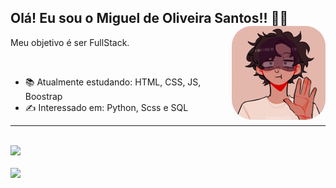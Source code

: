 ## Olá! Eu sou o Miguel de Oliveira Santos!! 👋🙂 <img height="150px" style="border-radius: 2rem" align="right" src="https://raw.githubusercontent.com/miguelSantos0/Miguelsantos0/main/download.png"/>
<p>Meu objetivo é ser FullStack.</p>
<br>


   
- 📚 Atualmente estudando: HTML, CSS, JS, Boostrap   
- ✍ Interessado em: Python, Scss e SQL
<HR> 
 

   <div>
   
   </div>
   <br>
   <div>
<img height="180em" src="https://github-readme-stats.vercel.app/api/top-langs/?username=miguelsantos0&layout=compact&langs_count=7&theme=ocean_dark"/>
      <br>
      <br>
      <img height="180em" src="https://github-readme-stats.vercel.app/api?username=miguelsantos0&theme=ocean_dark&show_icons=true"/>
</div>

 

   
  


   

